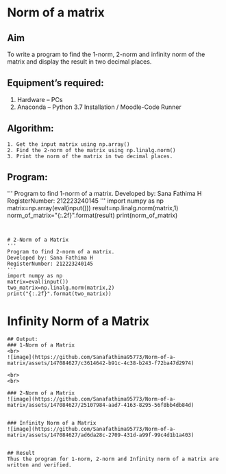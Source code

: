 # Norm of a matrix
## Aim
To write a program to find the 1-norm, 2-norm and infinity norm of the matrix and display the result in two decimal places.
## Equipment’s required:
1.	Hardware – PCs
2.	Anaconda – Python 3.7 Installation / Moodle-Code Runner
## Algorithm:
	1. Get the input matrix using np.array()   
    2. Find the 2-norm of the matrix using np.linalg.norm()
	3. Print the norm of the matrix in two decimal places.
## Program:
'''
Program to find 1-norm of a matrix.
Developed by: Sana Fathima H
RegisterNumber: 212223240145
'''
import numpy as np
matrix=np.array(eval(input()))
result=np.linalg.norm(matrix,1)
norm_of_matrix="{:.2f}".format(result)
print(norm_of_matrix)
```


# 2-Norm of a Matrix
'''
Program to find 2-norm of a matrix.
Developed by: Sana Fathima H
RegisterNumber: 212223240145
'''
import numpy as np
matrix=eval(input())
two_matrix=np.linalg.norm(matrix,2)
print("{:.2f}".format(two_matrix))
```



# Infinity Norm of a Matrix





```
## Output:
### 1-Norm of a Matrix
<br>
![image](https://github.com/Sanafathima95773/Norm-of-a-matrix/assets/147084627/c3614642-b91c-4c38-b243-f72ba47d2974)

<br>
<br>

### 2-Norm of a Matrix
![image](https://github.com/Sanafathima95773/Norm-of-a-matrix/assets/147084627/25107984-aad7-4163-8295-56f8bb4db84d)


### Infinity Norm of a Matrix
![image](https://github.com/Sanafathima95773/Norm-of-a-matrix/assets/147084627/ad6da28c-2709-431d-a99f-99c4d1b1a403)


## Result
Thus the program for 1-norm, 2-norm and Infinity norm of a matrix are written and verified.

